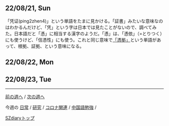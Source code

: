 ## 22/08/21, Sun

「凭证(ping2zhen4)」という単語をたまに見かける。「証書」みたいな意味なのはわかるんだけど、「凭」という字は日本では見たことがないので、調べてみた。日本語だと「憑」に相当する漢字のようだ。「憑」は、「憑依」（=とりつく）にも使うけど、「信憑性」にも使う。これと同じ意味で[「憑拠」](https://dictionary.goo.ne.jp/word/%E6%86%91%E6%8B%A0/#jn-187725)という単語があって、根拠、証拠、という意味になる。


## 22/08/22, Mon


## 22/08/23, Tue

***

[前の週へ](2207-2.md) /
[次の週へ](2208-4.md)

今週の
[日常](../diary/2208-3.md) /
[研究](../research/2208-3.md) /
[コロナ関連](../covid19/2208-3.md) / 
[中国語勉強](../chinese/2208-3.md) / 

[SZdiaryトップ](../../README.md)
